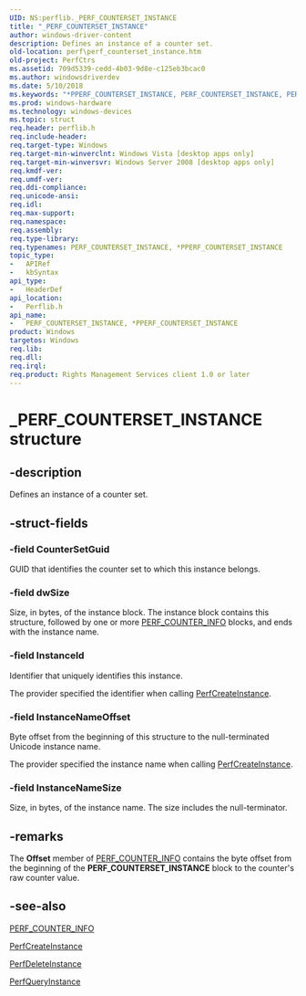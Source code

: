 ```yaml
---
UID: NS:perflib._PERF_COUNTERSET_INSTANCE
title: "_PERF_COUNTERSET_INSTANCE"
author: windows-driver-content
description: Defines an instance of a counter set.
old-location: perf\perf_counterset_instance.htm
old-project: PerfCtrs
ms.assetid: 709d5339-cedd-4b03-9d8e-c125eb3bcac0
ms.author: windowsdriverdev
ms.date: 5/10/2018
ms.keywords: "*PPERF_COUNTERSET_INSTANCE, PERF_COUNTERSET_INSTANCE, PERF_COUNTERSET_INSTANCE structure [Perf], PERF_COUNTERSET_INSTANCE,*PPERF_COUNTERSET_INSTANCE, PERF_COUNTERSET_INSTANCE,*PPERF_COUNTERSET_INSTANCE structure [Perf], _PERF_COUNTERSET_INSTANCE, base.perf_counterset_instance, perf.perf_counterset_instance, perflib/PERF_COUNTERSET_INSTANCE"
ms.prod: windows-hardware
ms.technology: windows-devices
ms.topic: struct
req.header: perflib.h
req.include-header: 
req.target-type: Windows
req.target-min-winverclnt: Windows Vista [desktop apps only]
req.target-min-winversvr: Windows Server 2008 [desktop apps only]
req.kmdf-ver: 
req.umdf-ver: 
req.ddi-compliance: 
req.unicode-ansi: 
req.idl: 
req.max-support: 
req.namespace: 
req.assembly: 
req.type-library: 
req.typenames: PERF_COUNTERSET_INSTANCE, *PPERF_COUNTERSET_INSTANCE
topic_type:
-	APIRef
-	kbSyntax
api_type:
-	HeaderDef
api_location:
-	Perflib.h
api_name:
-	PERF_COUNTERSET_INSTANCE, *PPERF_COUNTERSET_INSTANCE
product: Windows
targetos: Windows
req.lib: 
req.dll: 
req.irql: 
req.product: Rights Management Services client 1.0 or later
---
```


# _PERF_COUNTERSET_INSTANCE structure


## -description


Defines an instance of a counter set. 


## -struct-fields




### -field CounterSetGuid

GUID that identifies the counter set to which this instance belongs.


### -field dwSize

Size, in bytes, of the instance block. The instance block contains this structure, followed by one or more <a href="https://msdn.microsoft.com/f1fb6ad5-ad38-46d0-b76d-803887ba3d97">PERF_COUNTER_INFO</a> blocks, and ends with the instance name.


### -field InstanceId

Identifier that uniquely identifies this instance. 

The provider specified the identifier when calling <a href="https://msdn.microsoft.com/73be8588-2c87-4c27-933d-62b8605ed9a3">PerfCreateInstance</a>.


### -field InstanceNameOffset

Byte offset from the beginning of this structure to the null-terminated Unicode instance name.

The provider specified the instance name when calling <a href="https://msdn.microsoft.com/73be8588-2c87-4c27-933d-62b8605ed9a3">PerfCreateInstance</a>.


### -field InstanceNameSize

Size, in bytes, of the instance name. The size includes the null-terminator.


## -remarks



The <b>Offset</b> member of  <a href="https://msdn.microsoft.com/f1fb6ad5-ad38-46d0-b76d-803887ba3d97">PERF_COUNTER_INFO</a> contains the byte offset from the beginning of the <b>PERF_COUNTERSET_INSTANCE</b> block to the counter's raw counter value.




## -see-also




<a href="https://msdn.microsoft.com/f1fb6ad5-ad38-46d0-b76d-803887ba3d97">PERF_COUNTER_INFO</a>



<a href="https://msdn.microsoft.com/73be8588-2c87-4c27-933d-62b8605ed9a3">PerfCreateInstance</a>



<a href="https://msdn.microsoft.com/8266e58c-c0a3-42dd-9f06-0d04dccfcf7c">PerfDeleteInstance</a>



<a href="https://msdn.microsoft.com/844f3f9e-8de2-4995-b13c-befe0da8a1ab">PerfQueryInstance</a>
 

 

